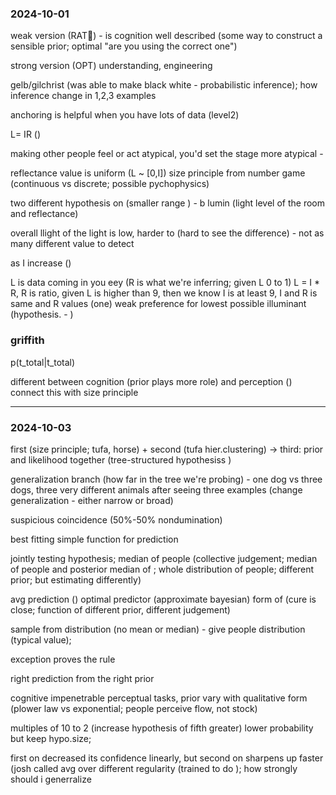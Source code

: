 ### 2024-10-01
weak version (RAT🐀) - is cognition well described (some way to construct a sensible prior; optimal "are you using the correct one")

strong version (OPT)
understanding, engineering

gelb/gilchrist (was able to make black white - probabilistic inference); how inference change in 1,2,3 examples

anchoring is helpful when you have lots of data (level2)

L= IR ()

making other people feel or act atypical, you'd set the stage more atypical -

reflectance value is uniform (L ~ [0,I])
size principle from number game (continuous vs discrete; possible pychophysics)

two different hypothesis on (smaller range ) - b
lumin (light level of the room and reflectance)

overall llight of the light is low, harder to (hard to see the difference) - not as many different value to detect

as I increase ()

L is data coming in you eey (R is what we're inferring; given L 0 to 1)
L = I * R, R is ratio, given L is higher than 9, then we know I is at least 9, 
I and R is same and R values (one)
weak preference for lowest possible illuminant (hypothesis. - )

### griffith
p(t_total|t_total)

different between cognition (prior plays more role) and perception ()
connect this with size principle


----
### 2024-10-03
first (size principle; tufa, horse) + second (tufa hier.clustering) -> third: prior and likelihood together (tree-structured hypothesiss )

generalization branch (how far in the tree we're probing) - one dog vs three dogs, three very different animals
after seeing three examples (change generalization - either narrow or broad)


suspicious coincidence (50%-50% nondumination)

best fitting simple function for prediction

jointly testing hypothesis; median of people (collective judgement; median of people and posterior median of ; whole distribution of people; different prior; but estimating differently)

avg prediction () optimal predictor (approximate bayesian)
form of (cure is close; function of different prior, different judgement)


sample from distribution (no mean or median) - give people distribution (typical value); 

exception proves the rule

right prediction from the right prior

cognitive impenetrable perceptual tasks, 
prior vary with qualitative form (plower law vs exponential; people perceive flow, not stock)


multiples of 10 to 2 (increase hypothesis of fifth greater)
lower probability but keep hypo.size;

first on decreased its confidence linearly, but second on sharpens up faster
(josh called avg over different regularity (trained to do ); how strongly should i generralize




